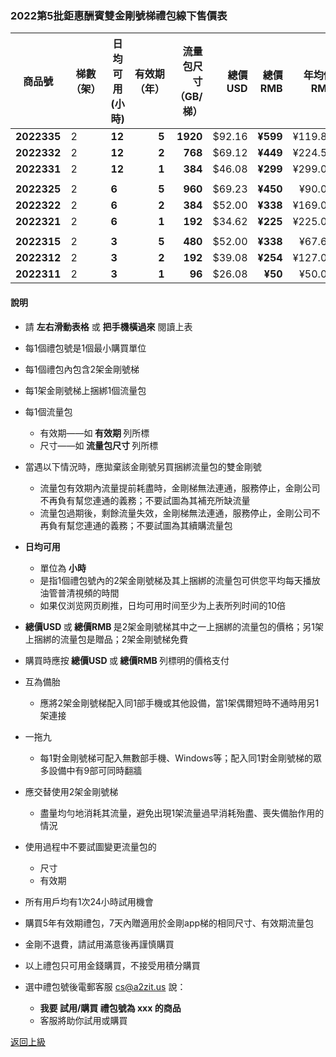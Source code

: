 
### 2022第5批鉅惠酬賓雙金剛號梯禮包線下售價表


|商品號| 梯數（架） | 日均可用(小時)| 有效期（年） | 流量包尺寸（GB/梯） | 總價 USD| 總價 RMB| 年均價RMB|月均價RMB| 匯率 | 線下限售(單) |
|-----|-----|-------|---:|---:|-------:|------:|------:|----:|---|------|
| <strong> 2022335|2| <strong> 12| <strong> 5| <strong> 1920|$92.16| <strong> ¥599|¥119.81|¥9.98 | 6.50 |10,000|
| <strong> 2022332|2| <strong> 12| <strong> 2| <strong> 768|$69.12| <strong> ¥449|¥224.50 |¥18.71| 6.50 |10,000 |
| <strong> 2022331|2| <strong> 12| <strong> 1| <strong> 384|$46.08| <strong> ¥299|¥299.00 |¥24.92| 6.50 |10,000 |
||||||||||||
| <strong> 2022325|2| <strong> 6| <strong> 5| <strong> 960|$69.23| <strong> ¥450|¥90.00|¥7.50| 6.50 |10,000|
| <strong> 2022322|2| <strong> 6| <strong> 2| <strong> 384|$52.00| <strong> ¥338|¥169.00 |¥14.08| 6.50 |10,000 |
| <strong> 2022321|2| <strong> 6| <strong> 1| <strong> 192|$34.62| <strong> ¥225|¥225.00 |¥18.75| 6.50 |10,000 |
||||||||||||
| <strong> 2022315|2| <strong> 3| <strong> 5| <strong> 480|$52.00| <strong> ¥338|¥67.60| ¥5.63 | 6.50 |10,000|
| <strong> 2022312|2| <strong> 3| <strong> 2| <strong> 192|$39.08| <strong> ¥254|¥127.00 |¥10.58| 6.50 |10,000 |
| <strong> 2022311|2| <strong> 3| <strong> 1| <strong> 96|$26.08| <strong> ¥50|¥50.00 |¥14.08| 6.50 |10,000 |

#### 說明

<!--
- 上表所列禮包是為酬謝長期跟隨金剛的忠誠用戶而備
- 對金剛公司品德、產品質量尚持懷疑態度的新用戶請繞行
-->

- 請 <Strong>左右滑動表格</Strong> 或 <Strong>把手機橫過來</Strong> 閱讀上表

- 每1個禮包號是1個最小購買單位
- 每1個禮包內包含2架金剛號梯
- 每1架金剛號梯上捆綁1個流量包
- 每1個流量包
  - 有效期——如<strong> 有效期 </strong>列所標
  - 尺寸——如<strong> 流量包尺寸 </strong>列所標
- 當遇以下情況時，應拋棄該金剛號另買捆綁流量包的雙金剛號
  - 流量包有效期內流量提前耗盡時，金剛梯無法連通，服務停止，金剛公司不再負有幫您連通的義務；不要試圖為其補充所缺流量
  - 流量包過期後，剩餘流量失效，金剛梯無法連通，服務停止，金剛公司不再負有幫您連通的義務；不要試圖為其續購流量包
- <strong>日均可用 </strong>
  - 單位為<strong> 小時</strong>
  - 是指1個禮包號內的2架金剛號梯及其上捆綁的流量包可供您平均每天播放油管普清視頻的時間
  - 如果仅浏览网页刷推，日均可用时间至少为上表所列时间的10倍
- <strong>總價USD </strong>或<strong> 總價RMB </strong>是2架金剛號梯其中之一上捆綁的流量包的價格；另1架上捆綁的流量包是贈品；2架金剛號梯免費
- 購買時應按<strong> 總價USD </strong>或<strong> 總價RMB </strong>列標明的價格支付
- 互為備胎
  - 應將2架金剛號梯配入同1部手機或其他設備，當1架偶爾短時不通時用另1架連接
- 一拖九
  - 每1對金剛號梯可配入無數部手機、Windows等；配入同1對金剛號梯的眾多設備中有9部可同時翻牆
- 應交替使用2架金剛號梯
  - 盡量均勻地消耗其流量，避免出現1架流量過早消耗殆盡、喪失備胎作用的情況
- 使用過程中不要試圖變更流量包的
  - 尺寸
  - 有效期
- 所有用戶均有1次24小時試用機會
- 購買5年有效期禮包，7天內贈適用於金剛app梯的相同尺寸、有效期流量包
- 金剛不退費，請試用滿意後再謹慎購買
- 以上禮包只可用金錢購買，不接受用積分購買
- 選中禮包號後電郵客服 cs@a2zit.us 說：
  - <strong> 我要 試用/購買 禮包號為 xxx 的商品</strong>
  - 客服將助你試用或購買


[返回上級](https://github.com/a2zitpro/web/blob/master/LadderFree/kkDictionary/Price/KKDTPrice.md)
